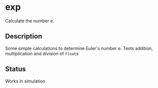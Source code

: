 # exp

Calculate the number e.

## Description

Some simple calculations to determine Euler's number e. Tests addition, multiplication and division of `float`s

## Status

Works in simulation
